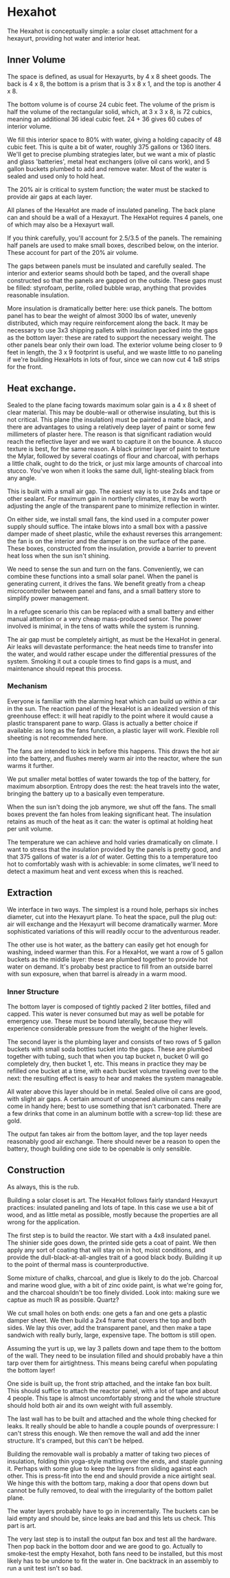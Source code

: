 # Hexahot

The Hexahot is conceptually simple: a solar closet attachment for a hexayurt, providing hot water and interior heat. 

## Inner Volume

The space is defined, as usual for Hexayurts, by 4 x 8 sheet goods. The back is 4 x 8, the bottom is a prism that is 3 x 8 x 1, and the top is another 4 x 8. 

The bottom volume is of course 24 cubic feet. The volume of the prism is half the volume of the rectangular solid, which, at 3 x 3 x 8, is 72 cubics, meaning an additional 36 ideal cubic feet. 24 + 36 gives 60 cubes of interior volume. 

We fill this interior space to 80% with water, giving a holding capacity of 48 cubic feet. This is quite a bit of water, roughly 375 gallons or 1360 liters. We'll get to precise plumbing strategies later, but we want a mix of plastic and glass 'batteries', metal heat exchangers (olive oil cans work), and 5 gallon buckets plumbed to add and remove water. Most of the water is sealed and used only to hold heat. 

The 20% air is critical to system function; the water must be stacked to provide air gaps at each layer. 

All planes of the HexaHot are made of insulated paneling. The back plane can and should be a wall of a Hexayurt. The HexaHot requires 4 panels, one of which may also be a Hexayurt wall. 

If you think carefully, you'll account for 2.5/3.5 of the panels. The remaining half panels are used to make small boxes, described below, on the interior. These account for part of the 20% air volume. 

The gaps between panels must be insulated and carefully sealed. The interior and exterior seams should both be taped, and the overall shape constructed so that the panels are gapped on the outside. These gaps must be filled: styrofoam, 
perlite, rolled bubble wrap, anything that provides reasonable insulation. 

More insulation is dramatically better here: use thick panels. The bottom panel has to bear the weight of almost 3000 lbs of water, unevenly distributed, which may require reinforcement along the back. It may be necessary to use 3x3 shipping pallets with insulation packed into the gaps as the bottom layer: these are rated to support the necessary weight. The other panels bear only their own load. The exterior volume being closer to 9 feet in length, the 3 x 9 footprint is useful, and we waste little to no paneling if we're building HexaHots in lots of four, since we can now cut 4 1x8 strips for the front. 

## Heat exchange.

Sealed to the plane facing towards maximum solar gain is a 4 x 8 sheet of clear material. This may be double-wall or otherwise insulating, but this is not critical. This plane (the insulation) must be painted a matte black, and there are advantages to using a relatively deep layer of paint or some few millimeters of plaster here. The reason is that significant radiation would reach the reflective layer and we want to capture it on the bounce. A stucco texture is best, for the same reason. A black primer layer of paint to texture the Mylar, followed by several coatings of flour and charcoal, with perhaps a little chalk, ought to do the trick, or just mix large amounts of charcoal into stucco. You've won when it looks the same dull, light-stealing black from any angle. 

This is built with a small air gap. The easiest way is to use 2x4s and tape or other sealant. For maximum gain in northerly climates, it may be worth adjusting the angle of the transparent pane to minimize reflection in winter. 

On either side, we install small fans, the kind used in a computer power supply should suffice. The intake blows into a small box with a passive damper made of sheet plastic, while the exhaust reverses this arrangement: the fan is on the interior and the damper is on the surface of the pane. These boxes, constructed from the insulation, provide a barrier to prevent heat loss when the sun isn't shining. 

We need to sense the sun and turn on the fans. Conveniently, we can combine these functions into a small solar panel. When the panel is generating current, it drives the fans. We benefit greatly from a cheap microcontroller between panel and fans, and a small battery store to simplify power management. 

In a refugee scenario this can be replaced with a small battery and either manual attention or a very cheap mass-produced sensor. The power involved is minimal, in the tens of watts while the system is running. 

The air gap must be completely airtight, as must be the HexaHot in general. Air leaks will devastate performance: the heat needs time to transfer into the water, and would rather escape under the differential pressures of the system. Smoking it out a couple times to find gaps is a must, and maintenance should repeat this process. 

### Mechanism

Everyone is familiar with the alarming heat which can build up within a car in the sun. The reaction panel of the HexaHot is an idealized version of this greenhouse effect: it will heat rapidly to the point where it would cause a plastic transparent pane to warp. Glass is actually a better choice if available: as long as the fans function, a plastic layer will work. Flexible roll sheeting is not recommended here. 

The fans are intended to kick in before this happens. This draws the hot air into the battery, and flushes merely warm air into the reactor, where the sun warms it further.

We put smaller metal bottles of water towards the top of the battery, for maximum absorption. Entropy does the rest: the heat travels into the water, bringing the battery up to a basically even temperature.

When the sun isn't doing the job anymore, we shut off the fans. The small boxes prevent the fan holes from leaking significant heat. The insulation retains as much of the heat as it can: the water is optimal at holding heat per unit volume. 

The temperature we can achieve and hold varies dramatically on climate. I want to stress that the insulation provided by the panels is pretty good, and that 375 gallons of water is a *lot* of water. Getting this to a temperature too hot to comfortably wash with is achievable: in some climates, we'll need to detect a maximum heat and vent excess when this is reached. 


## Extraction

We interface in two ways. The simplest is a round hole, perhaps six inches diameter, cut into the Hexayurt plane. To heat the space, pull the plug out: air will exchange and the Hexayurt will become dramatically warmer. More sophisticated variations of this will readily occur to the adventurous reader. 

The other use is hot water, as the battery can easily get hot enough for washing, indeed warmer than this. For a HexaHot, we want a row of 5 gallon buckets as the middle layer: these are plumbed together to provide hot water on demand. It's probaby best practice to fill from an outside barrel with sun exposure, when that barrel is already in a warm mood. 

### Inner Structure

The bottom layer is composed of tightly packed 2 liter bottles, filled and capped. This water is never consumed but may as well be potable for emergency use. These must be bound laterally, because they will experience considerable pressure from the weight of the higher levels. 

The second layer is the plumbing layer and consists of two rows of 5 gallon buckets with small soda bottles tucket into the gaps. These are plumbed together with tubing, such that when you tap bucket n, bucket 0 will go completely dry, then bucket 1, etc. This means in practice they may be refilled one bucket at a time, with each bucket volume traveling over to the next: the resulting effect is easy to hear and makes the system manageable.

All water above this layer should be in metal. Sealed olive oil cans are good, with slight air gaps. A certain amount of unopened aluminum cans really come in handy here; best to use something that isn't carbonated. There are a few drinks that come in an aluminum bottle with a screw-top lid: these are gold. 

The output fan takes air from the bottom layer, and the top layer needs reasonably good air exchange. There should never be a reason to open the battery, though building one side to be openable is only sensible. 

## Construction

As always, this is the rub.

Building a solar closet is art. The HexaHot follows fairly standard Hexayurt practices: insulated paneling and lots of tape. In this case we use a bit of wood, and as little metal as possible, mostly because the properties are all wrong for the application. 

The first step is to build the reactor. We start with a 4x8 insulated panel. The shinier side goes down, the printed side gets a coat of paint. We then apply any sort of coating that will stay on in hot, moist conditions, and provide the dull-black-at-all-angles trait of a good black body. Building it up to the point of thermal mass is counterproductive. 

Some mixture of chalks, charcoal, and glue is likely to do the job. Charcoal and marine wood glue, with a bit of zinc oxide paint, is what we're going for, and the charcoal shouldn't be too finely divided. Look into: making sure we captue as much IR as possible. Quartz?

We cut small holes on both ends: one gets a fan and one gets a plastic damper sheet. We then build a 2x4 frame that covers the top and both sides. We lay this over, add the transparent panel, and then make a tape sandwich with really burly, large, expensive tape. The bottom is still open. 

Assuming the yurt is up, we lay 3 pallets down and tape them to the bottom of the wall. They need to be insulation filled and should probably have a thin tarp over them for airtightness. This means being careful when populating the bottom layer!

One side is built up, the front strip attached, and the intake fan box built. This should suffice to attach the reactor panel, with a lot of tape and about 4 people. This tape is almost uncomfortably strong and the whole structure should hold both air and its own weight with full assembly. 

The last wall has to be built and attached and the whole thing checked for leaks. It really should be able to handle a couple pounds of overpressure: I can't stress this enough. We then remove the wall and add the inner structure. It's cramped, but this can't be helped. 

Building the removable wall is probably a matter of taking two pieces of insulation, folding thin yoga-style matting over the ends, and staple gunning it. Perhaps with some glue to keep the layers from sliding against each other. This is press-fit into the end and should provide a nice airtight seal. We hinge this with the bottom tarp, making a door that opens down but cannot be fully removed, to deal with the irregularity of the bottom pallet plane. 

The water layers probably have to go in incrementally. The buckets can be laid empty and should be, since leaks are bad and this lets us check. This part is art. 

The very last step is to install the output fan box and test all the hardware. Then pop back in the bottom door and we are good to go. Actually to smoke-test the empty Hexahot, both fans need to be installed, but this most likely has to be undone to fit the water in. One backtrack in an assembly to run a unit test isn't so bad.


